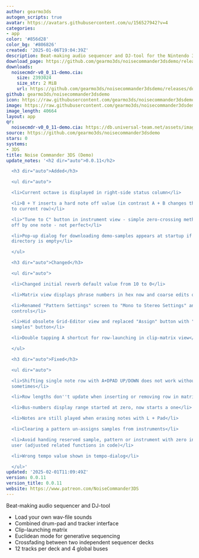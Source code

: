 ```yaml
---
author: gearmo3ds
autogen_scripts: true
avatar: https://avatars.githubusercontent.com/u/156527942?v=4
categories:
- app
color: '#856d28'
color_bg: '#806826'
created: '2025-01-06T19:04:39Z'
description: Beat-making audio sequencer and DJ-tool for the Nintendo 3DS
download_page: https://github.com/gearmo3ds/noisecommander3dsdemo/releases
downloads:
  noisecmdr-v0_0_11-demo.cia:
    size: 2393024
    size_str: 2 MiB
    url: https://github.com/gearmo3ds/noisecommander3dsdemo/releases/download/0.0.11/noisecmdr-v0_0_11-demo.cia
github: gearmo3ds/noisecommander3dsdemo
icon: https://raw.githubusercontent.com/gearmo3ds/noisecommander3dsdemo/master/icon.png
image: https://raw.githubusercontent.com/gearmo3ds/noisecommander3dsdemo/master/banner.png
image_length: 40664
layout: app
qr:
  noisecmdr-v0_0_11-demo.cia: https://db.universal-team.net/assets/images/qr/noisecmdr-v0_0_11-demo-cia.png
source: https://github.com/gearmo3ds/noisecommander3dsdemo
stars: 0
systems:
- 3DS
title: Noise Commander 3DS (Demo)
update_notes: '<h2 dir="auto">0.0.11</h2>

  <h3 dir="auto">Added</h3>

  <ul dir="auto">

  <li>Current octave is displayed in right-side status column</li>

  <li>B + Y inserts a hard note off value (in contrast A + B changes the note length
  to current row)</li>

  <li>"Tune to C" button in instrument view - simple zero-crossing method, sometimes
  off by one note - not perfect</li>

  <li>Pop-up dialog for downloading demo-samples appears at startup if the samples
  directory is empty</li>

  </ul>

  <h3 dir="auto">Changed</h3>

  <ul dir="auto">

  <li>Changed initial reverb default value from 10 to 0</li>

  <li>Matrix view displays phrase numbers in hex now and coarse edits offsets by 16</li>

  <li>Renamed "Pattern Settings" screen to "Mono to Stereo Settings" and remove redundant
  controls</li>

  <li>Hid obsolete Grid-Editor view and replaced "Assign" button with "Randomize all
  samples" button</li>

  <li>Double tapping A shortcut for row-launching in clip-matrix view</li>

  </ul>

  <h3 dir="auto">Fixed</h3>

  <ul dir="auto">

  <li>Shifting single note row with A+DPAD UP/DOWN does not work without selection
  sometimes</li>

  <li>Row lengths don''t update when inserting or removing row in matrix view</li>

  <li>Bus-numbers display range started at zero, now starts a one</li>

  <li>Notes are still played when erasing notes with L + Pad</li>

  <li>Clearing a pattern un-assigns samples from instruments</li>

  <li>Avoid handing reserved sample, pattern or instrument with zero index to the
  user (adjusted related functions in code)</li>

  <li>Wrong tempo value shown in tempo-dialog</li>

  </ul>'
updated: '2025-02-01T11:09:49Z'
version: 0.0.11
version_title: 0.0.11
website: https://www.patreon.com/NoiseCommander3DS
---
```

Beat-making audio sequencer and DJ-tool

- Load your own wav-file sounds
- Combined drum-pad and tracker interface
- Clip-launching matrix
- Euclidean mode for generative sequencing
- Crossfading between two independent sequencer decks
- 12 tracks per deck and 4 global buses
